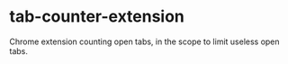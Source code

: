 # tab-counter-extension
Chrome extension counting open tabs, in the scope to limit useless open tabs.
